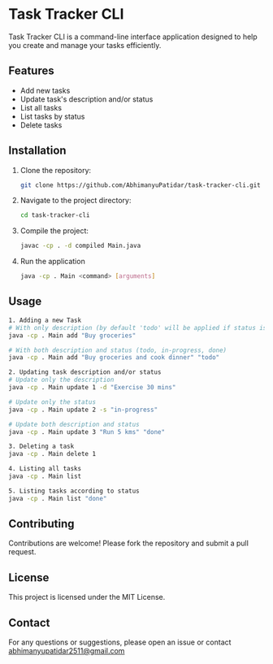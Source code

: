 # Task Tracker CLI

Task Tracker CLI is a command-line interface application designed to help you create and manage your tasks efficiently.

## Features

- Add new tasks 
- Update task's description and/or status
- List all tasks
- List tasks by status
- Delete tasks

## Installation

1. Clone the repository:
    ```sh
    git clone https://github.com/AbhimanyuPatidar/task-tracker-cli.git
    ```
2. Navigate to the project directory:
    ```sh
    cd task-tracker-cli
    ```
3. Compile the project:
    ```sh
    javac -cp . -d compiled Main.java
    ```
4. Run the application
    ```sh
    java -cp . Main <command> [arguments]

## Usage
```sh
1. Adding a new Task
# With only description (by default 'todo' will be applied if status is not provided or is invalid)
java -cp . Main add "Buy groceries"

# With both description and status (todo, in-progress, done)
java -cp . Main add "Buy groceries and cook dinner" "todo"

2. Updating task description and/or status
# Update only the description
java -cp . Main update 1 -d "Exercise 30 mins"

# Update only the status
java -cp . Main update 2 -s "in-progress"

# Update both description and status
java -cp . Main update 3 "Run 5 kms" "done"

3. Deleting a task
java -cp . Main delete 1

4. Listing all tasks
java -cp . Main list

5. Listing tasks according to status
java -cp . Main list "done"
```

## Contributing

Contributions are welcome! Please fork the repository and submit a pull request.

## License

This project is licensed under the MIT License.

## Contact

For any questions or suggestions, please open an issue or contact abhimanyupatidar2511@gmail.com
